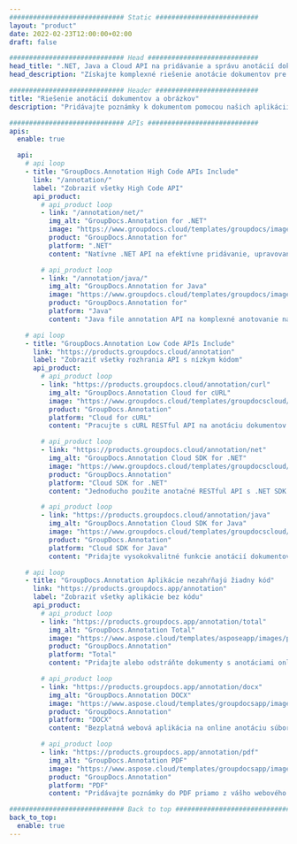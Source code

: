 ```yaml
---
############################# Static ##########################
layout: "product"
date: 2022-02-23T12:00:00+02:00
draft: false

############################# Head ############################
head_title: ".NET, Java a Cloud API na pridávanie a správu anotácií dokumentov"
head_description: "Získajte komplexné riešenie anotácie dokumentov pre aplikácie .NET, Java a Cloud na anotovanie bežných formátov dokumentov a obrázkov."

############################# Header ##########################
title: "Riešenie anotácií dokumentov a obrázkov"
description: "Pridávajte poznámky k dokumentom pomocou našich aplikácií alebo si vytvorte svoje vlastné aplikácie na vytváranie poznámok na populárnych platformách pomocou rozhrania API v premise alebo cloudu."

############################# APIs ############################
apis:
  enable: true

  api:
    # api loop
    - title: "GroupDocs.Annotation High Code APIs Include"
      link: "/annotation/"
      label: "Zobraziť všetky High Code API"
      api_product:
        # api_product loop
        - link: "/annotation/net/"
          img_alt: "GroupDocs.Annotation for .NET"
          image: "https://www.groupdocs.cloud/templates/groupdocs/images/product-logos/groupdocs-annotation-net.png"
          product: "GroupDocs.Annotation for"
          platform: ".NET"
          content: "Natívne .NET API na efektívne pridávanie, upravovanie alebo odstraňovanie anotácií z dokumentov a obrázkov. Podporuje prácu so všetkými populárnymi typmi anotácií."

        # api_product loop
        - link: "/annotation/java/"
          img_alt: "GroupDocs.Annotation for Java"
          image: "https://www.groupdocs.cloud/templates/groupdocs/images/product-logos/groupdocs-annotation-java.png"
          product: "GroupDocs.Annotation for"
          platform: "Java"
          content: "Java file annotation API na komplexné anotovanie najbežnejších formátov dokumentov a obrázkov na akomkoľvek operačnom systéme s nainštalovaným JDK."

    # api loop
    - title: "GroupDocs.Annotation Low Code APIs Include"
      link: "https://products.groupdocs.cloud/annotation"
      label: "Zobraziť všetky rozhrania API s nízkym kódom"
      api_product:
        # api_product loop
        - link: "https://products.groupdocs.cloud/annotation/curl"
          img_alt: "GroupDocs.Annotation Cloud for cURL"
          image: "https://www.groupdocs.cloud/templates/groupdocscloud/images/sdk/272x272/groupdocs_annotation-for-curl.png"
          product: "GroupDocs.Annotation"
          platform: "Cloud for cURL"
          content: "Pracujte s cURL RESTful API na anotáciu dokumentov a rýchlo anotujte PDF, Word, Excel, PowerPoint, Visio, obrázky a mnoho ďalších formátov vo svojich aplikáciách."

        # api_product loop
        - link: "https://products.groupdocs.cloud/annotation/net"
          img_alt: "GroupDocs.Annotation Cloud SDK for .NET"
          image: "https://www.groupdocs.cloud/templates/groupdocscloud/images/sdk/272x272/groupdocs_annotation-for-net.png"
          product: "GroupDocs.Annotation"
          platform: "Cloud SDK for .NET"
          content: "Jednoducho použite anotačné RESTful API s .NET SDK na pridanie textu, vodoznaku, oblasti, bodu a rôznych ďalších typov anotácií do 40+ populárnych formátov súborov."

        # api_product loop
        - link: "https://products.groupdocs.cloud/annotation/java"
          img_alt: "GroupDocs.Annotation Cloud SDK for Java"
          image: "https://www.groupdocs.cloud/templates/groupdocscloud/images/sdk/272x272/groupdocs_annotation-for-java.png"
          product: "GroupDocs.Annotation"
          platform: "Cloud SDK for Java"
          content: "Pridajte vysokokvalitné funkcie anotácií dokumentov do formátov dokumentov a obrázkov pomocou špeciálne navrhnutej súpravy SDK na anotáciu dokumentov pre Java."

    # api loop
    - title: "GroupDocs.Annotation Aplikácie nezahŕňajú žiadny kód" 
      link: "https://products.groupdocs.app/annotation"
      label: "Zobraziť všetky aplikácie bez kódu"
      api_product:
        # api_product loop
        - link: "https://products.groupdocs.app/annotation/total"
          img_alt: "GroupDocs.Annotation Total"
          image: "https://www.aspose.cloud/templates/asposeapp/images/products/logo/aspose_annotation-app.png"
          product: "GroupDocs.Annotation"
          platform: "Total"
          content: "Pridajte alebo odstráňte dokumenty s anotáciami online zadarmo."

        # api_product loop
        - link: "https://products.groupdocs.app/annotation/docx"
          img_alt: "GroupDocs.Annotation DOCX"
          image: "https://www.aspose.cloud/templates/groupdocsapp/images/products/logo/groupdocs_words-app.png"
          product: "GroupDocs.Annotation"
          platform: "DOCX"
          content: "Bezplatná webová aplikácia na online anotáciu súborov Microsoft Word z akéhokoľvek zariadenia."

        # api_product loop
        - link: "https://products.groupdocs.app/annotation/pdf"
          img_alt: "GroupDocs.Annotation PDF"
          image: "https://www.aspose.cloud/templates/groupdocsapp/images/products/logo/groupdocs_pdf-app.png"
          product: "GroupDocs.Annotation"
          platform: "PDF"
          content: "Pridávajte poznámky do PDF priamo z vášho webového prehliadača."

############################# Back to top ###############################
back_to_top:
  enable: true
---
```

